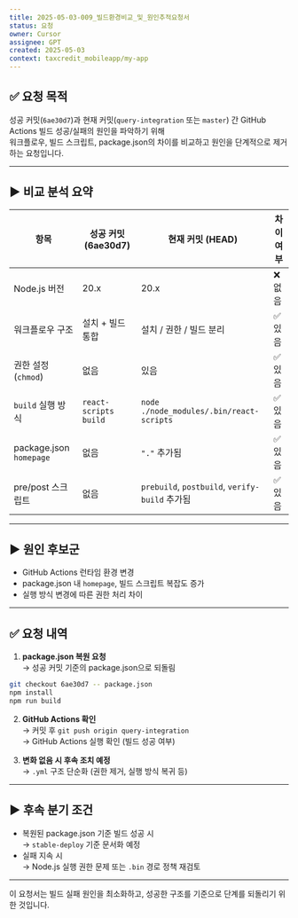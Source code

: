 ```yaml
---
title: 2025-05-03-009_빌드환경비교_및_원인추적요청서
status: 요청
owner: Cursor
assignee: GPT
created: 2025-05-03
context: taxcredit_mobileapp/my-app
---
```


## ✅ 요청 목적

성공 커밋(`6ae30d7`)과 현재 커밋(`query-integration` 또는 `master`) 간 GitHub Actions 빌드 성공/실패의 원인을 파악하기 위해  
워크플로우, 빌드 스크립트, package.json의 차이를 비교하고 원인을 단계적으로 제거하는 요청입니다.

---

## ▶️ 비교 분석 요약

| 항목 | 성공 커밋 (6ae30d7) | 현재 커밋 (HEAD) | 차이 여부 |
|------|----------------------|-------------------|-----------|
| Node.js 버전 | 20.x | 20.x | ❌ 없음 |
| 워크플로우 구조 | 설치 + 빌드 통합 | 설치 / 권한 / 빌드 분리 | ✅ 있음 |
| 권한 설정 (`chmod`) | 없음 | 있음 | ✅ 있음 |
| `build` 실행 방식 | `react-scripts build` | `node ./node_modules/.bin/react-scripts` | ✅ 있음 |
| package.json `homepage` | 없음 | `"."` 추가됨 | ✅ 있음 |
| pre/post 스크립트 | 없음 | `prebuild`, `postbuild`, `verify-build` 추가됨 | ✅ 있음 |

---

## ▶️ 원인 후보군

- GitHub Actions 런타임 환경 변경
- package.json 내 `homepage`, 빌드 스크립트 복잡도 증가
- 실행 방식 변경에 따른 권한 처리 차이

---

## ✅ 요청 내역

1. **package.json 복원 요청**  
   → 성공 커밋 기준의 package.json으로 되돌림

```bash
git checkout 6ae30d7 -- package.json
npm install
npm run build
```

2. **GitHub Actions 확인**  
   → 커밋 후 `git push origin query-integration`  
   → GitHub Actions 실행 확인 (빌드 성공 여부)

3. **변화 없음 시 후속 조치 예정**  
   → `.yml` 구조 단순화 (권한 제거, 실행 방식 복귀 등)

---

## ▶️ 후속 분기 조건

- 복원된 package.json 기준 빌드 성공 시  
  → `stable-deploy` 기준 문서화 예정
- 실패 지속 시  
  → Node.js 실행 권한 문제 또는 `.bin` 경로 정책 재검토

---

이 요청서는 빌드 실패 원인을 최소화하고, 성공한 구조를 기준으로 단계를 되돌리기 위한 것입니다.

